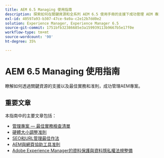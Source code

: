 ```yaml
---
title: AEM 6.5 Managing 使用指南
description: 探索如何在關鍵資源和全系列 AEM 6.5 使用手冊的支援下成功管理 AEM 專案。
exl-id: 40597a93-b307-47ce-9a9a-c2e12b7dd0e2
solution: Experience Manager, Experience Manager 6.5
source-git-commit: 1751bfb32386685e3a159939113b9667b5e17f0e
workflow-type: tm+mt
source-wordcount: '90'
ht-degree: 35%

---
```


# AEM 6.5 Managing 使用指南

瞭解如何透過關鍵資源的支援以及最佳實務和准則，成功管理AEM專案。

## 重要文章

本指南中的主要文章包括：

* [管理專案 — 最佳實務檢查清單](/help/managing/best-practices.md)
* [硬體大小調整准則](/help/managing/hardware-sizing-guidelines.md)
* [SEO和URL管理最佳作法](/help/managing/seo-and-url-management.md)
* [AEM與網頁協助工具准則](/help/managing/web-accessibility.md)
* [Adobe Experience Manager的資料保護與資料隱私權法規整備](/help/managing/data-protection-and-privacy.md)
